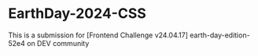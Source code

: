 # EarthDay-2024-CSS
This is a submission for [Frontend Challenge v24.04.17] earth-day-edition-52e4 on DEV community
